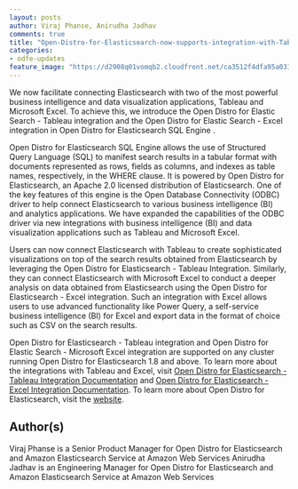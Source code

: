 ```yaml
---
layout: posts
author: Viraj Phanse, Anirudha Jadhav
comments: true
title: "Open-Distro-for-Elasticsearch-now-supports-integration-with-Tableau-and-Microsoft-Excel" 
categories:
- odfe-updates
feature_image: "https://d2908q01vomqb2.cloudfront.net/ca3512f4dfa95a03169c5a670a4c91a19b3077b4/2019/03/26/open_disto-elasticsearch-logo-800x400.jpg"
---
```

We now facilitate connecting Elasticsearch with two of the most powerful business intelligence and data visualization applications, Tableau and Microsoft Excel. To achieve this, we introduce the Open Distro for Elastic Search - Tableau integration and the Open Distro for Elastic Search - Excel integration in Open Distro for Elasticsearch SQL Engine . 

Open Distro for Elasticsearch SQL Engine allows the use of Structured Query Language (SQL) to manifest search results in a tabular format with documents represented as rows, fields as columns, and indexes as table names, respectively, in the WHERE clause. It is powered by Open Distro for Elasticsearch, an Apache 2.0 licensed distribution of Elasticsearch. One of the key features of this engine is the Open Database Connectivity (ODBC) driver to help connect Elasticsearch to various business intelligence (BI) and analytics applications. We have expanded the capabilities of the ODBC driver via new integrations  with business intelligence (BI) and data visualization applications such as Tableau and Microsoft Excel. 

Users can now connect Elasticsearch with Tableau to create sophisticated visualizations on top of the search results obtained from Elasticsearch by leveraging the Open Distro for Elasticsearch - Tableau Integration. Similarly, they can connect Elasticsearch with Microsoft Excel to conduct a deeper analysis on data obtained from Elasticsearch using the Open Distro for Elasticsearch - Excel integration. Such an integration with Excel allows users to use advanced functionality like Power Query, a self-service business intelligence (BI) for Excel and export data in the format of choice such as CSV on the search results.

Open Distro for Elasticsearch - Tableau integration and Open Distro for Elastic Search - Microsoft Excel integration are supported on any cluster running Open Distro for Elasticsearch 1.8 and above. To learn more about the integrations with Tableau and Excel, visit [Open Distro for Elasticsearch - Tableau Integration Documentation](https://github.com/opendistro-for-elasticsearch/sql/blob/develop/sql-odbc/docs/user/tableau_support.md) and [Open Distro for Elasticsearch - Excel Integration Documentation](https://github.com/opendistro-for-elasticsearch/sql/blob/develop/sql-odbc/docs/user/microsoft_excel_support.md). To learn more about Open Distro for Elasticsearch, visit the [website](https://opendistro.github.io/for-elasticsearch/). 

## Author(s)
Viraj Phanse is a Senior Product Manager for Open Distro for Elasticsearch and Amazon Elasticsearch Service at Amazon Web Services
Anirudha Jadhav is an Engineering Manager for Open Distro for Elasticsearch and Amazon Elasticsearch Service at Amazon Web Services
